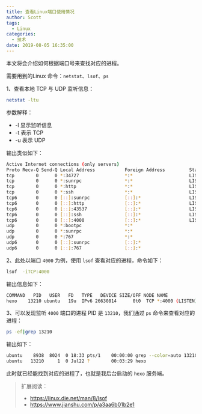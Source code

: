 ```yaml
---
title: 查看Linux端口使用情况
author: Scott
tags:
  - Linux
categories:
  - 技术
date: 2019-08-05 16:35:00
---
```

本文将会介绍如何根据端口号来查找对应的进程。

<!--more-->
需要用到的Linux 命令：`netstat`、`lsof`、`ps`

1、查看本地 TCP 与 UDP 监听信息：

```bash
netstat -ltu
```
参数解释：

* -l 显示监听信息
* -t 表示 TCP
* -u 表示 UDP

输出类似如下：
```bash
Active Internet connections (only servers)
Proto Recv-Q Send-Q Local Address           Foreign Address         State
tcp        0      0 *:34727                 *:*                     LISTEN
tcp        0      0 *:sunrpc                *:*                     LISTEN
tcp        0      0 *:http                  *:*                     LISTEN
tcp        0      0 *:ssh                   *:*                     LISTEN
tcp6       0      0 [::]:sunrpc             [::]:*                  LISTEN
tcp6       0      0 [::]:http               [::]:*                  LISTEN
tcp6       0      0 [::]:43537              [::]:*                  LISTEN
tcp6       0      0 [::]:ssh                [::]:*                  LISTEN
tcp6       0      0 [::]:4000               [::]:*                  LISTEN
udp        0      0 *:bootpc                *:*
udp        0      0 *:sunrpc                *:*
udp        0      0 *:767                   *:*
udp6       0      0 [::]:sunrpc             [::]:*
udp6       0      0 [::]:767                [::]:*
```

2、此处以端口 `4000` 为例，使用 `lsof` 查看对应的进程，命令如下：
```bash
lsof  -iTCP:4000
```
输出信息如下：
```bash
COMMAND   PID   USER   FD   TYPE   DEVICE SIZE/OFF NODE NAME
hexo    13210 ubuntu   19u  IPv6 26630814      0t0  TCP *:4000 (LISTEN)
```

3、可以发现监听 `4000` 端口的进程 PID 是 `13210`，我们通过 `ps` 命令来查看对应的进程：
```bash
ps -ef|grep 13210
```
输出如下：
```bash
ubuntu    8938  8024  0 18:33 pts/1    00:00:00 grep --color=auto 13210
ubuntu   13210     1  0 Jul22 ?        00:03:29 hexo
```

此时就已经能找到对应的进程了，也就是我后台启动的 `hexo` 服务端。



> 扩展阅读：
> 
> * https://linux.die.net/man/8/lsof
> * https://www.jianshu.com/p/a3aa6b01b2e1

